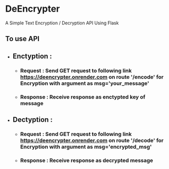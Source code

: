 # DeEncrypter
A Simple Text Encryption / Decryption API Using Flask

## To use API
* ## Enctyption :
  * ### Request : Send GET request to following link https://deencrypter.onrender.com on route '/encode' for Encryption with argument as msg='your_message'
  * ### Response : Receive response as enctypted key of message
* ## Dectyption :
  * ### Request : Send GET request to following link https://deencrypter.onrender.com on route '/decode' for Encryption with argument as msg='encrypted_msg'
  * ### Response : Receive response as decrypted message
